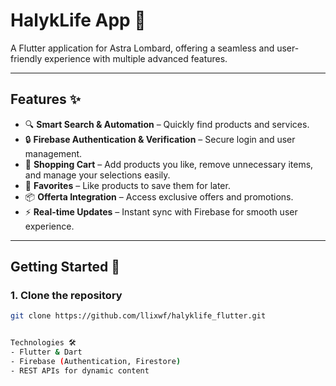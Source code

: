 # HalykLife App 🚀

A Flutter application for Astra Lombard, offering a seamless and user-friendly experience with multiple advanced features.

---

## Features ✨
- 🔍 **Smart Search & Automation** – Quickly find products and services.
- 🔒 **Firebase Authentication & Verification** – Secure login and user management.
- 🛒 **Shopping Cart** – Add products you like, remove unnecessary items, and manage your selections easily.
- 💖 **Favorites** – Like products to save them for later.
- 📦 **Offerta Integration** – Access exclusive offers and promotions.
- ⚡ **Real-time Updates** – Instant sync with Firebase for smooth user experience.

---

## Getting Started 🏁

### 1. Clone the repository
```bash
git clone https://github.com/llixwf/halyklife_flutter.git


Technologies 🛠️
- Flutter & Dart
- Firebase (Authentication, Firestore)
- REST APIs for dynamic content


